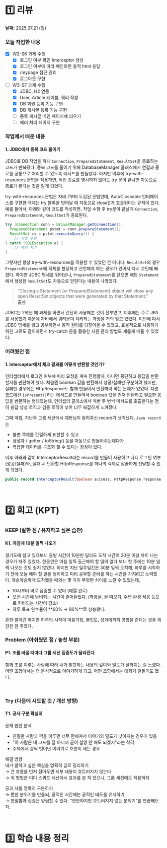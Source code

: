 # 1️⃣ 리뷰
**날짜:** 2025.07.21 (월)

### 오늘 작업한 내용

- [x] W2-S6 과제 수행
    - [x] 로그인 여부 확인 Interceptor 생성
    - [x] 로그인 여부에 따라 메인화면 동적 html 응답
    - [x] /mypage 접근 관리
    - [x] 로그아웃 구현
- [ ] W3-S7 과제 수행
    - [x] JDBC, H2 연동
    - [x] User, Article 테이블, 쿼리 작성
    - [x] DB 회원 등록 기능 구현
    - [x] DB 게시글 등록 기능 구현
    - [ ] 등록 게시글 메인 페이지에 띄우기
    - [ ] 에러 처리 페이지 구현
      <br/>

### 작업에서 배운 내용

#### 1. JDBC에서 중복 코드 줄이기
JDBC로 DB 작업을 하니 `Connection`, `PreparedStatement`, `ResultSet`을 종료하는 코드가 반복됐다.
중복 코드를 줄이기 위해 DatabaseManager 클래스에서 연결과 종료를 공통으로 처리할 수 있도록 메서드를 만들었다.
하지만 이후에 try-with-resources 문법을 적용하면,
직접 종료를 명시하지 않아도 try 문이 끝나면 자동으로 종료가 된다는 것을 알게 되었다.

try-with-resources 문법은 자바 7부터 도입된 문법인데,
AutoCloseable 인터페이스를 구현한 객체는 try 블록을 벗어날 때 자동으로 close()가 호출된다는 규칙이 있다.
예를 들어서, 아래와 같이 코드를 작성하면, 작업 수행 후 try문이 끝날때 `Connection`, `PreparedStatement`, `ResultSet`가 종료된다.

```java
try (Connection conn = DriverManager.getConnection();
  PreparedStatement pstmt = conn.prepareStatement();
  ResultSet rs = pstmt.executeQuery()) {
    // 작업 수행
} catch (SQLException e) {
    // 예외 처리
}
```
그렇지만 항상 try-with-resources을 적용할 수 있었던 건 아니다.
`ResultSet`의 경우 `PreparedStatement`에 객체를 할당하고 선언해야 하는 경우가 있어서 다시 고민에 빠졌다.
하지만 JDBC 명세를 읽어보니, `PreparedStatement`를 닫으면 해당 `Statement`에서 생성된 `ResultSet`도 자동으로 닫힌다는 내용이 나와있다.

> "Closing a Statement (or PreparedStatement) object will close any open ResultSet objects that were generated by that Statement."  
[출처](https://docs.oracle.com/javase/8/docs/api/java/sql/ResultSet.html)

JDBC는 2학년 때 과제를 하면서 간단히 사용해본 것이 전부였고, 이후에는 주로 JPA를 사용했기 때문에 자바에서 쿼리문이 처리되는 과정을 거의 잊고 있었다.
이번에 다시 JDBC 명세를 읽고 공부하면서 동작 원리를 되짚어볼 수 있었고,
효율적으로 사용하기 위한 고민도 같이하면서 try-catch 문을 활용한 자원 관리 방법도 새롭게 배울 수 있었다.
<br/>

### 어려웠던 점

#### 1. Interceptor에서 체크 결과를 어떻게 반환할 것인가?

인터셉터에서 로그인 여부에 따라 요청을 계속 진행할지, 아니면 중단하고 응답을 반환할지를 판단해야 했다.
처음엔 boolean 값을 반환해서 성공/실패만 구분하려 했지만, 실패한 경우에는 HttpResponse도 함께 만들어서 반환해야 하는 문제가 있었다.
다른 코드에선 `isPresent()`라는 메서드를 만들어서 boolean 값을 먼저 반환하고 필요한 응답을 반환하는 형태였는데,
인터셉터 클래스에서 매번 두 번씩 메서드를 호출한다는 점이 응답 생성 로직과 검증 로직이 섞여 너무 복잡하게 느껴졌다.

그때 마침, 지난주 그룹 세션에서 재현님이 알려주신 record가 생각났다.
`Java record`는
- 불변 객체를 간결하게 표현할 수 있고
- 생성자 / getter / toString() 등을 자동으로 만들어주는데다가
- 복잡한 데이터를 구조화 할 수 있다는 장점이 있다.

이후 아래와 같이 InterceptorResult라는 record를 만들어 사용하고 나니
로그인 여부(성공/실패)와, 실패 시 반환할 HttpResponse를 하나의 객체로 깔끔하게 전달할 수 있게 되었다.

```java
public record InterceptorResult(boolean success, HttpResponse response) {}
```

<br/>

#  2️⃣ 회고 (KPT)

### KEEP (잘한 점 / 유지하고 싶은 습관)

#### K1. 아침에 10분 일찍 나오기

경기도에 살고 있다보니 출발 시간이 10분만 달라도 도착 시간이 20분 이상 차이 나는 경우가 자주 있었다.
한동안은 아침 일찍 출근해야 할 일이 없다 보니 첫 주에는 10분 일찍 나오는 것도 쉽지 않았다.
하지만 지난 일주일간은 30분 일찍 도착해, 하루를 시작하기 전에 오늘 해야 할 일을 정리하고 미리 공부할 준비를 하는 시간을 가지려고 노력했다.
아슬아슬하게 도착했을 때와는 몇 가지 뚜렷한 차이를 느낄 수 있었는데,

- 10시부터 바로 집중할 수 있다 (예열 완료)
- 오전 시간에 낭비되는 시간이 줄어들었다.
  (화장실, 물 떠오기, 주변 환경 적응 등으로 허비되는 시간이 감소)
- 하루 목표 완수율이 **60% → 80%**로 상승했다.

흔한 말이긴 하지만 하루의 시작이 마음가짐, 몰입도, 성과에까지 영향을 준다는 것을 체감한 한 주였다.
<br/>

### Problem (아쉬웠던 점 / 놓친 부분)

#### P1. 조를 바꿀 때마다 그룹 세션 집중도가 달라진다

함께 조를 이루는 사람에 따라 내가 발표하는 내용의 깊이와 밀도가 달라지는 걸 느꼈다.
어떤 조합에서는 더 분석적으로 이야기하게 되고, 어떤 조합에서는 대화가 겉돌기도 했다.

<br/>

### Try (다음에 시도할 것 / 개선 방향)

#### T1. 공사 구분 확실히

문제 원인 분석  
- 친밀한 사람과 짝을 이루면 너무 편해져서 이야기의 밀도가 낮아지는 경우가 있음
- "이 사람은 내 코드를 잘 아니까 굳이 설명 안 해도 되겠지"라는 착각
- 주제에서 살짝 벗어난 이야기로 흐름이 새는 경우

해결 방향  
내가 말하고 싶은 핵심을 명확히 글로 정리하기  
→ 큰 흐름을 먼저 잡아두면 세부 내용이 흐트러지지 않는다  
→ 이 방법은 이미 스쿼드 세션에서 효과를 본 적 있으니, 그룹 세션에도 적용하자  

공과 사를 명확히 구분하기  
→ 편한 분위기를 만들되, 공적인 시간에는 공적인 태도를 유지하기  
→ 친밀함과 집중은 양립할 수 있다. “편안하지만 흐트러지지 않는 분위기”를 연습해보자.  

<br/>

#  3️⃣ 학습 내용 정리

<br/>
